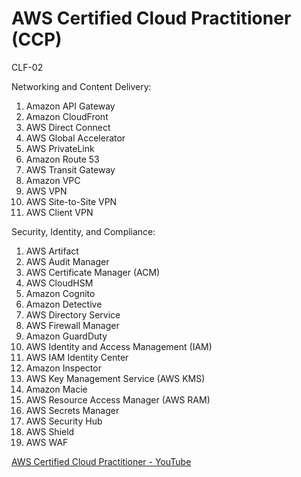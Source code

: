 # AWS Certified Cloud Practitioner (CCP)

CLF-02

Networking and Content Delivery:

1. Amazon API Gateway
2. Amazon CloudFront
3. AWS Direct Connect
4. AWS Global Accelerator
5. AWS PrivateLink
6. Amazon Route 53
7. AWS Transit Gateway
8. Amazon VPC
9. AWS VPN
10. AWS Site-to-Site VPN
11. AWS Client VPN

Security, Identity, and Compliance:

1. AWS Artifact
2. AWS Audit Manager
3. AWS Certificate Manager (ACM)
4. AWS CloudHSM
5. Amazon Cognito
6. Amazon Detective
7. AWS Directory Service
8. AWS Firewall Manager
9. Amazon GuardDuty
10. AWS Identity and Access Management (IAM)
11. AWS IAM Identity Center
12. Amazon Inspector
13. AWS Key Management Service (AWS KMS)
14. Amazon Macie
15. AWS Resource Access Manager (AWS RAM)
16. AWS Secrets Manager
17. AWS Security Hub
18. AWS Shield
19. AWS WAF

[AWS Certified Cloud Practitioner - YouTube](https://www.youtube.com/playlist?list=PLt1SIbA8guuvfvUDVLpJepmbnYpOfYCIB)
